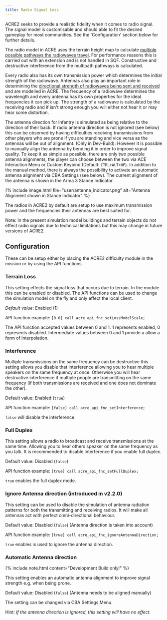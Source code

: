 ```yaml
---
title: Radio Signal Loss
---
```


ACRE2 seeks to provide a realistic fidelity when it comes to radio signal. The signal model is customisable and should able to fit the desired gameplay for most communities. See the 'Configuration' section below for further details.

The radio model in ACRE uses the terrain height map to calculate [multiple possible pathways the radiowaves travel](https://en.wikipedia.org/wiki/Multipath_propagation). For performance reasons this is carried out with an extension and is not handled in SQF. Constructive and destructive interference from the multipath pathways is calculated.

Every radio also has its own transmission power which determines the initial strength of the radiowave. Antennas also play an important role in determining the [directional strength of radiowaves being sent and received](https://en.wikipedia.org/wiki/Radiation_pattern) and are modelled in ACRE. The frequency of a radiowave determines the wavelength and every antenna has its own properties for the ideal frequencies it can pick up. The strength of a radiowave is calculated by the receiving radio and if isn't strong enough you will either not hear it or may hear some distortion.

The antenna direction for infantry is simulated as being relative to the direction of their back. If radio antenna direction is not ignored (see below) this can be observed by having difficulties receiving transmissions from other players who are prone if you are standing and vice versa as the antennas will be out of alignment.
(Only in Dev-Build): However it is possible to manually align the antenna by bending it in order to improve signal quality. To keep it as simple as possible, there are only two possible antenna alignments, the player can choose between the two via ACE Interaction Menu or Custom Keybind (Default: `CTRL+ALT+UP`). In addition to the manual method, there is always the possibility to activate an automatic antenna alignment via CBA Settings (see below). The current alignment of the antenna is shown in the Arma 3 Stance Indicator. 

{% include image.html file="user/antenna_indicator.png" alt="Antenna Alignment shown in Stance Indicator" %}


The radios in ACRE2 by default are setup to use maximum transmission power and the frequencies their antennas are best suited for.

Note: In the present simulation model buildings and terrain objects do not effect radio signals due to technical limitations but this may change in future versions of ACRE2.

## Configuration

These can be setup either by placing the ACRE2 difficulty module in the mission or by using the API functions.

### Terrain Loss

This setting effects the signal loss that occurs due to terrain. In the module this can be enabled or disabled. The API functions can be used to change the simulation model on the fly and only effect the local client.

*Default value*: Enabled (1)

API function example:
`[0.0] call acre_api_fnc_setLossModelScale;`

The API function accepted values between 0 and 1. 1 represents enabled, 0 represents disabled. Intermediate values between 0 and 1 provide a allow a form of interpolation.

### Interference

Multiple transmissions on the same frequency can be destructive this setting allows you disable that interference allowing you to hear multiple speakers on the same frequency at once. Otherwise you will hear destructive interference if multiple people are transmitting on the same frequency (if both transmissions are received and one does not dominate the other).

Default value: Enabled (`true`)

API function example:
`[false] call acre_api_fnc_setInterference;`

`false` will disable the interference.

### Full Duplex

This setting allows a radio to broadcast and receive transmissions at the same time. Allowing you to hear others speaker on the same frequency as you talk. It is recommended to disable interference if you enable full duplex.

Default value: Disabled (`false`)

API function example:
`[true] call acre_api_fnc_setFullDuplex;`

`true` enables the full duplex mode.

###  Ignore Antenna direction (introduced in v2.2.0)

This setting can be used to disable the simulation of antenna radiation patterns for both the transmitting and receiving radios. It will make all antennas act with perfect omni-directional behaviour.

Default value: Disabled (`false`) (Antenna direction is taken into account)

API function example:
`[true] call acre_api_fnc_ignoreAntennaDirection;`

`true` enables is used to ignore the antenna direction.

###  Automatic Antenna direction

{% include note.html content="Development Build only!" %}

This setting enables an automatic antenna alignment to improve signal strength e.g. when being prone. 

Default value: Disabled (`false`) (Antenna needs to be aligned manually)

The setting can be changed via CBA Settings Menu. 

Hint: _If the antenna direction is ignored, this setting will have no effect._
